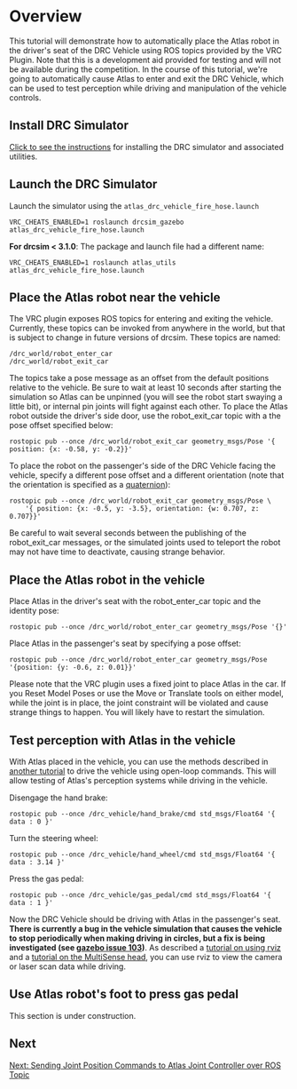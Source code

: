 # Overview

This tutorial will demonstrate how to automatically place the Atlas robot in the driver's seat of the DRC Vehicle using ROS topics provided by the VRC Plugin. Note that this is a development aid provided for testing and will not be available during the competition. In the course of this tutorial, we're going to automatically cause Atlas to enter and exit the DRC Vehicle, which can be used to test perception while driving and manipulation of the vehicle controls.

## Install DRC Simulator

[Click to see the instructions](http://gazebosim.org/tutorials/?tut=drcsim_install) for installing the DRC simulator and associated utilities.

## Launch the DRC Simulator

Launch the simulator using the `atlas_drc_vehicle_fire_hose.launch`

    VRC_CHEATS_ENABLED=1 roslaunch drcsim_gazebo atlas_drc_vehicle_fire_hose.launch

**For drcsim < 3.1.0**: The package and launch file had a different name:

    VRC_CHEATS_ENABLED=1 roslaunch atlas_utils atlas_drc_vehicle_fire_hose.launch

## Place the Atlas robot near the vehicle

The VRC plugin exposes ROS topics for entering and exiting the vehicle. Currently, these topics can be invoked from anywhere in the world, but that is subject to change in future versions of drcsim. These topics are named:

    /drc_world/robot_enter_car
    /drc_world/robot_exit_car

The topics take a pose message as an offset from the default positions relative to the vehicle. Be sure to wait at least 10 seconds after starting the simulation so Atlas can be unpinned (you will see the robot start swaying a little bit), or internal pin joints will fight against each other. To place the Atlas robot outside the driver's side door, use the robot_exit_car topic with a the pose offset specified below:

    rostopic pub --once /drc_world/robot_exit_car geometry_msgs/Pose '{ position: {x: -0.58, y: -0.2}}'

To place the robot on the passenger's side of the DRC Vehicle facing the vehicle, specify a different pose offset and a different orientation (note that the orientation is specified as a [quaternion](http://en.wikipedia.org/wiki/Quaternion)):

    rostopic pub --once /drc_world/robot_exit_car geometry_msgs/Pose \
        '{ position: {x: -0.5, y: -3.5}, orientation: {w: 0.707, z: 0.707}}'

Be careful to wait several seconds between the publishing of the robot_exit_car messages, or the simulated joints used to teleport the robot may not have time to deactivate, causing strange behavior.

## Place the Atlas robot in the vehicle

Place Atlas in the driver's seat with the robot_enter_car topic and the identity pose:

    rostopic pub --once /drc_world/robot_enter_car geometry_msgs/Pose '{}'

Place Atlas in the passenger's seat by specifying a pose offset:

    rostopic pub --once /drc_world/robot_enter_car geometry_msgs/Pose '{position: {y: -0.6, z: 0.01}}'

Please note that the VRC plugin uses a fixed joint to place Atlas in the car. If you Reset Model Poses or use the Move or Translate tools on either model, while the joint is in place, the joint constraint will be violated and cause strange things to happen. You will likely have to restart the simulation.

## Test perception with Atlas in the vehicle

With Atlas placed in the vehicle, you can use the methods described in [another tutorial](http://gazebosim.org/tutorials/?tut=drcsim_vehicle) to drive the vehicle using open-loop commands. This will allow testing of Atlas's perception systems while driving in the vehicle.

Disengage the hand brake:

    rostopic pub --once /drc_vehicle/hand_brake/cmd std_msgs/Float64 '{ data : 0 }'

Turn the steering wheel:

    rostopic pub --once /drc_vehicle/hand_wheel/cmd std_msgs/Float64 '{ data : 3.14 }'

Press the gas pedal:

    rostopic pub --once /drc_vehicle/gas_pedal/cmd std_msgs/Float64 '{ data : 1 }'

Now the DRC Vehicle should be driving with Atlas in the passenger's seat. **There is currently a bug in the vehicle simulation that causes the vehicle to stop periodically when making driving in circles, but a fix is being investigated (see [gazebo issue 103](https://bitbucket.org/osrf/drcsim/issue/103))**. As described a [tutorial on using rviz](http://gazebosim.org/tutorials/?tut=drcsim_visualization) and a [tutorial on the MultiSense head](http://gazebosim.org/tutorials/?tut=drcsim_multisense), you can use rviz to view the camera or laser scan data while driving.

## Use Atlas robot's foot to press gas pedal

This section is under construction.

## Next

[Next:  Sending Joint Position Commands to Atlas Joint Controller over ROS Topic](http://gazebosim.org/tutorials/?tut=drcsim_commands_ros)
